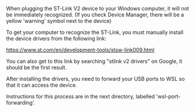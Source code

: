 When plugging the ST-Link V2 device to your Windows computer, it will not be immediately recognized. (If you check Device Manager, there will be a yellow 'warning' symbol next to the device)

To get your computer to recognize the ST-Link, you must manually install the device drivers from the following link:

https://www.st.com/en/development-tools/stsw-link009.html

You can also get to this link by searching "stlink v2 drivers" on Google, it should be the first result.

After installing the drivers, you need to forward your USB ports to WSL so that it can access the device.

Instructions for this process are in the next directory, labelled 'wsl-port-forwarding'.
